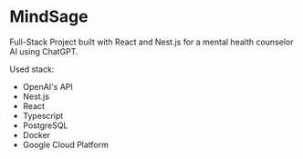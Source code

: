 # MindSage
Full-Stack Project built with React and Nest.js for a mental health counselor AI using ChatGPT.

Used stack:
- OpenAI's API
- Nest.js
- React
- Typescript
- PostgreSQL
- Docker
- Google Cloud Platform
